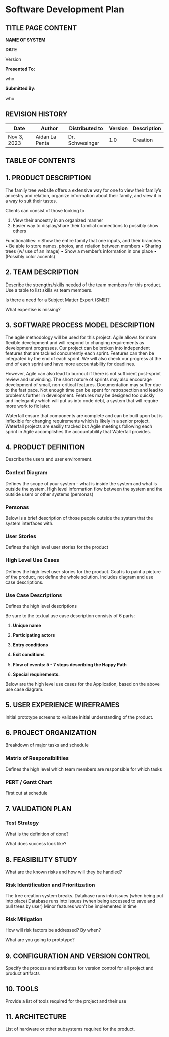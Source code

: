 Software Development Plan
==================================

TITLE PAGE CONTENT
------------------

**NAME OF SYSTEM**

**DATE**

Version

**Presented To:**

who

**Submitted By:**

who

REVISION HISTORY
----------------

  **Date**       |**Author**   |**Distributed to**   |**Version**          |**Description**
  -------------- | ------------ |-------------------- |-------------------- |-----------------------------
  Nov 3, 2023  |Aidan La Penta | Dr. Schwesinger |1.0 |Creation

TABLE OF CONTENTS
-----------------

1\. PRODUCT DESCRIPTION
----------------------
The family tree website offers a extensive way for one to view their family’s ancestry and relation, 
organize information about their family, and view it in a way to suit their tastes.

Clients can consist of those looking to
1.	View their ancestry in an organized manner
2.	Easier way to display/share their familial connections to possibly show others

Functionalities:
•	Show the entire family that one inputs, and their branches
•	Be able to store names, photos, and relation between members
•	Sharing trees (w/ use of an image)
•	Show a member’s information in one place
•	(Possibly color accents)


2\. TEAM DESCRIPTION
-------------------

Describe the strengths/skills needed of the team members for this
product. Use a table to list skills vs team members.

Is there a need for a Subject Matter Expert (SME)?

What expertise is missing?

3\. SOFTWARE PROCESS MODEL DESCRIPTION
-------------------------------------

The agile methodology will be used for this project. Agile allows for more flexible development and will respond to changing requirements as development progresses. Our project can be broken into independent features that are tackled concurrently each sprint. Features can then be integrated by the end of each sprint. We will also check our progress at the end of each sprint and have more accountability for deadlines.

However, Agile can also lead to burnout if there is not sufficient post-sprint review and unwinding. The short nature of sprints may also encourage development of small, non-critical features. Documentation may suffer due to the fast pace. Not enough time can be spent for retrospection and lead to problems further in development. Features may be designed too quickly and inelegantly which will put us into code debt, a system that will require more work to fix later.

Waterfall ensure that components are complete and can be built upon but is inflexible for changing requirements which is likely in a senior project. Waterfall projects are easiliy tracked but Agile meetings following each sprint in Agile accomplishes the accountability that Waterfall provides.

4\. PRODUCT DEFINITION
---------------------

Describe the users and user environment.

### Context Diagram

Defines the scope of your system - what is inside the system and what is
outside the system. High level information flow between the system and
the outside users or other systems (personas)

### Personas

Below is a brief description of those people outside the system that the
system interfaces with.

### User Stories

Defines the high level user stories for the product

### High Level Use Cases

Defines the high level user stories for the product. Goal is to paint a
picture of the product, not define the whole solution. Includes diagram
and use case descriptions.

### Use Case Descriptions

Defines the high level descriptions

Be sure to the textual use case description consists of 6 parts:

1.  **Unique name**

2.  **Participating actors**

3.  **Entry conditions**

4.  **Exit conditions**

5.  **Flow of events: 5 - 7 steps describing the Happy Path**

6.  **Special requirements.**

Below are the high level use cases for the Application, based on the
above use case diagram.

5\. USER EXPERIENCE WIREFRAMES
-----------------------------

Initial prototype screens to validate initial understanding of the
product.

6\. PROJECT ORGANIZATION
-----------------------

Breakdown of major tasks and schedule

### Matrix of Responsibilities

Defines the high level which team members are responsible for which
tasks

### PERT / Gantt Chart

First cut at schedule

7\. VALIDATION PLAN
------------------

### Test Strategy

What is the definition of done?

What does success look like?

8\. FEASIBILITY STUDY
--------------------

What are the known risks and how will they be handled?

### Risk Identification and Prioritization

The tree creation system breaks.
Database runs into issues (when being put into place)
Database runs into issues (when being accessed to save and pull trees by user)
Minor features won’t be implemented in time

### Risk Mitigation

How will risk factors be addressed? By when?

What are you going to prototype?

9\. CONFIGURATION AND VERSION CONTROL
------------------------------------

Specify the process and attributes for version control for all project
and product artifacts

10\. TOOLS
---------

Provide a list of tools required for the project and their use

11\. ARCHITECTURE
----------------

List of hardware or other subsystems required for the product.
